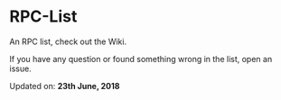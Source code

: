 # RPC-List

An RPC list, check out the Wiki.

If you have any question or found something wrong in the list, open an issue.

Updated on: **23th June, 2018**  
